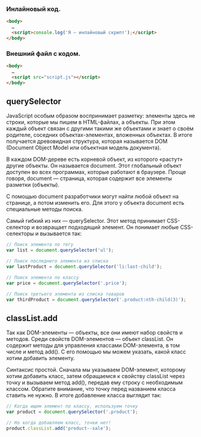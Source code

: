 ### Инлайновый код.

```html
<body>
  …
  <script>console.log('Я — инлайновый скрипт');</script>
</body>
```

### Внешний файл с кодом.

```html
<body>
  …
  <script src="script.js"></script>
</body>
```
## querySelector
JavaScript особым образом воспринимает разметку: элементы здесь не строки, которые мы пишем в HTML-файлах, а объекты. При этом каждый объект связан с другими такими же объектами и знает о своём родителе, соседних объектах-элементах, вложенных объектах. В итоге получается древовидная структура, которая называется DOM (Document Object Model или объектная модель документа).

В каждом DOM-дереве есть корневой объект, из которого «растут» другие объекты. Он называется document. Этот глобальный объект доступен во всех программах, которые работают в браузере. Проще говоря, document — страница, которая содержит все элементы разметки (объекты).

С помощью document разработчики могут найти любой объект на странице, а потом изменить его. Для этого у объекта document есть специальные методы поиска.

Самый гибкий из них — querySelector. Этот метод принимает CSS-селектор и возвращает подходящий элемент. Он понимает любые CSS-селекторы и вызывается так:
```js 
// Поиск элемента по тегу
var list = document.querySelector('ul');

// Поиск последнего элемента из списка
var lastProduct = document.querySelector('li:last-child');

// Поиск элемента по классу
var price = document.querySelector('.price');

// Поиск третьего элемента из списка товаров
var thirdProduct = document.querySelector('.product:nth-child(3)');
```


## classList.add
Так как DOM-элементы — объекты, все они имеют набор свойств и методов. Среди свойств DOM-элементов — объект classList. Он содержит методы для управления классами DOM-элемента, в том числе и метод add(). С его помощью мы можем указать, какой класс хотим добавить элементу.

Синтаксис простой. Сначала мы указываем DOM-элемент, которому хотим добавить класс, затем обращаемся к свойству classList через точку и вызываем метод add(), передав ему строку с необходимым классом. Обратите внимание, что точку перед названием класса ставить не нужно. В итоге добавление класса выглядит так:
```js
// Когда ищем элемент по классу, используем точку
var product = document.querySelector('.product');

// Но когда добавляем класс, точки нет!
product.classList.add('product--sale');
```
